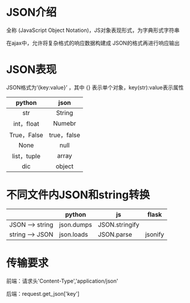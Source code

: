 # JSON介绍

全称 (JavaScript Object Notation)，JS对象表现形式，为字典形式字符串

在ajax中，允许将复杂格式的响应数据构建成 JSON的格式再进行响应输出

# JSON表现

JSON格式为‘{key:value}’ ，其中 {} 表示单个对象，key(str):value表示属性

|   python    |    json     |
| :---------: | :---------: |
|     str     |   String    |
| int，float  |   Numebr    |
| True，False | true，false |
|    None     |    null     |
| list，tuple |    array    |
|     dic     |   object    |

# 不同文件内JSON和string转换

|                 | python     | js             | flask   |
| --------------- | ---------- | -------------- | ------- |
| JSON --> string | json.dumps | JSON.stringify |         |
| string --> JSON | json.loads | JSON.parse     | jsonify |

# 传输要求

前端：请求头'Content-Type','application/json'

后端：request.get_json['key']